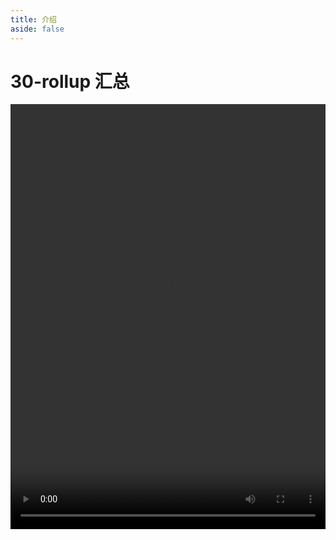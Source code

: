```yaml
---
title: 介绍
aside: false
---
```


# 30-rollup 汇总

<video autoplay src="http://qn.chinavanes.com/mysql/30-mysql%E4%B8%AD%E7%9A%84rollup%E6%B1%87%E6%80%BB.mp4" controls controlsList="nodownload" width="100%" height="680"/>

ROLLUP 是 GROUP BY 的一个扩展，用于生成分组汇总行，不仅按指定列分组，还会生成这些列的各种组合的汇总行，直至最高级别汇总。这为数据汇总提供了极大的便利，能够一次性得到从细节到总体的多级汇总结果，特别适合于报表和统计分析。
